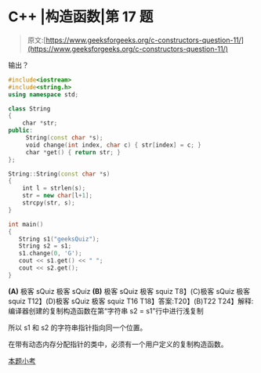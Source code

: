 # C++ |构造函数|第 17 题

> 原文:[https://www.geeksforgeeks.org/c-constructors-question-11/](https://www.geeksforgeeks.org/c-constructors-question-11/)

输出？

```cpp
#include<iostream>
#include<string.h>
using namespace std;

class String
{
    char *str;
public:
     String(const char *s);
     void change(int index, char c) { str[index] = c; }
     char *get() { return str; }
};

String::String(const char *s)
{
    int l = strlen(s);
    str = new char[l+1];
    strcpy(str, s);
}

int main()
{
   String s1("geeksQuiz");
   String s2 = s1;
   s1.change(0, 'G');
   cout << s1.get() << " ";
   cout << s2.get();
}
```

**(A)** 极客 sQuiz
极客 sQuiz
**(B)** 极客 sQuiz
极客 squiz
T8】(C)极客 sQuiz
极客 squiz
T12】(D)极客 sQuiz
极客 squiz
T16
T18】答案:T20】(B)T22
T24】解释:编译器创建的复制构造函数在第“字符串 s2 = s1”行中进行浅复制

所以 s1 和 s2 的字符串指针指向同一个位置。

在带有动态内存分配指针的类中，必须有一个用户定义的复制构造函数。

[本题小考](https://www.geeksforgeeks.org/c-plus-plus-gq/constructors-gq/)